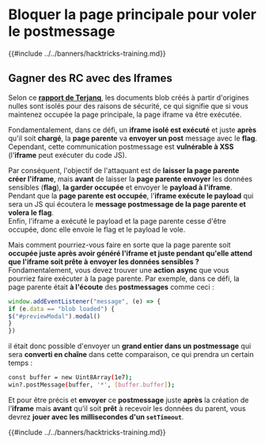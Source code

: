 # Bloquer la page principale pour voler le postmessage

{{#include ../../banners/hacktricks-training.md}}

## Gagner des RC avec des Iframes

Selon ce [**rapport de Terjanq**](https://gist.github.com/terjanq/7c1a71b83db5e02253c218765f96a710), les documents blob créés à partir d'origines nulles sont isolés pour des raisons de sécurité, ce qui signifie que si vous maintenez occupée la page principale, la page iframe va être exécutée.

Fondamentalement, dans ce défi, un **iframe isolé est exécuté** et juste **après** qu'il soit **chargé**, la **page parente** va **envoyer un post** message avec le **flag**.\
Cependant, cette communication postmessage est **vulnérable à XSS** (l'**iframe** peut exécuter du code JS).

Par conséquent, l'objectif de l'attaquant est de **laisser la page parente créer l'iframe**, mais **avant** de laisser la **page parente** **envoyer** les données sensibles (**flag**), **la garder occupée** et envoyer le **payload à l'iframe**. Pendant que la **page parente est occupée**, l'**iframe exécute le payload** qui sera un JS qui écoutera le **message postmessage de la page parente et volera le flag**.\
Enfin, l'iframe a exécuté le payload et la page parente cesse d'être occupée, donc elle envoie le flag et le payload le vole.

Mais comment pourriez-vous faire en sorte que la page parente soit **occupée juste après avoir généré l'iframe et juste pendant qu'elle attend que l'iframe soit prête à envoyer les données sensibles ?** Fondamentalement, vous devez trouver une **action** **async** que vous pourriez faire exécuter à la page parente. Par exemple, dans ce défi, la page parente était **à l'écoute** des **postmessages** comme ceci :
```javascript
window.addEventListener("message", (e) => {
if (e.data == "blob loaded") {
$("#previewModal").modal()
}
})
```
il était donc possible d'envoyer un **grand entier dans un postmessage** qui sera **converti en chaîne** dans cette comparaison, ce qui prendra un certain temps :
```bash
const buffer = new Uint8Array(1e7);
win?.postMessage(buffer, '*', [buffer.buffer]);
```
Et pour être précis et **envoyer** ce **postmessage** juste **après** la création de l'**iframe** mais **avant** qu'il soit **prêt** à recevoir les données du parent, vous devrez **jouer avec les millisecondes d'un `setTimeout`**.

{{#include ../../banners/hacktricks-training.md}}
